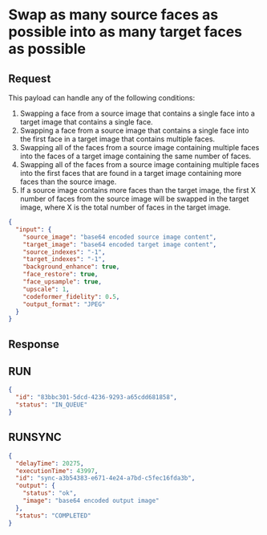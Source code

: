 # Swap as many source faces as possible into as many target faces as possible

## Request

This payload can handle any of the following conditions:

1. Swapping a face from a source image that contains a single
   face into a target image that contains a single face.
2. Swapping a face from a source image that contains a single
   face into the first face in a target image that contains
   multiple faces.
3. Swapping all of the faces from a source image containing
   multiple faces into the faces of a target image containing
   the same number of faces.
4. Swapping all of the faces from a source image containing
   multiple faces into the first faces that are found in a
   target image containing more faces than the source image.
5. If a source image contains more faces than the target image,
   the first X number of faces from the source image will be
   swapped in the target image, where X is the total number
   of faces in the target image.

```json
{
  "input": {
    "source_image": "base64 encoded source image content",
    "target_image": "base64 encoded target image content",
    "source_indexes": "-1",
    "target_indexes": "-1",
    "background_enhance": true,
    "face_restore": true,
    "face_upsample": true,
    "upscale": 1,
    "codeformer_fidelity": 0.5,
    "output_format": "JPEG"
  }
}
```

## Response

## RUN

```json
{
  "id": "83bbc301-5dcd-4236-9293-a65cdd681858",
  "status": "IN_QUEUE"
}
```

## RUNSYNC


```json
{
  "delayTime": 20275,
  "executionTime": 43997,
  "id": "sync-a3b54383-e671-4e24-a7bd-c5fec16fda3b",
  "output": {
    "status": "ok",
    "image": "base64 encoded output image"
  },
  "status": "COMPLETED"
}
```
